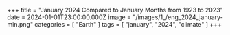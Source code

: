 +++
title = "January 2024 Compared to January Months from 1923 to 2023"
date = 2024-01-01T23:00:00.000Z
image = "/images/1_/eng_2024_january-min.png"
categories = [ "Earth" ]
tags = [ "january", "2024", "climate" ]
+++

